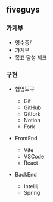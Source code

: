 ## fiveguys

### 가계부
* 영수증/
* 가계부
* 목표 달성 체크

### 구현
* 협업도구
    - Git
    - GitHub
    - Gitfork
    - Notion
    - Fork

* FrontEnd
    - Vite
    - VSCode
    - React

* BackEnd
    - Intellij
    - Spring
